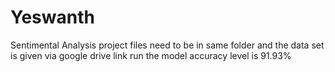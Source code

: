 # Yeswanth
Sentimental Analysis
project files need to be in same folder and the data set is given via google drive link
run the model
accuracy level is 91.93% 
